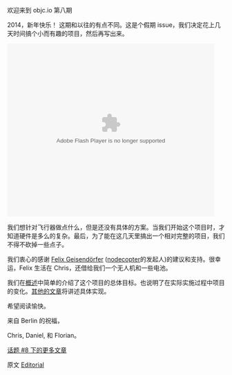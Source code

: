 欢迎来到 objc.io 第八期

2014，新年快乐！
这期和以往的有点不同。这是个假期 issue，我们决定花上几天时间搞个小而有趣的项目，然后再写出来。

<embed src="http://player.youku.com/player.php/sid/XNjg3ODU0MzAw/v.swf" allowFullScreen="true" quality="high" width="480" height="400" align="middle" allowScriptAccess="always" type="application/x-shockwave-flash"></embed>

我们想针对飞行器做点什么，但是还没有具体的方案。当我们开始这个项目时，才知道硬件是多么的复杂。最后，为了能在这几天里搞出一个相对完整的项目，我们不得不砍掉一些点子。

我们衷心的感谢 [Felix Geisendörfer](http://felixge.de) ([nodecopter](http://nodecopter.com)的发起人)的建议和支持。很幸运，Felix 生活在 Chris，还借给我们一个无人机和一些电池。

我们在[概述][1]中简单的介绍了这个项目的总体目标。也说明了在实际实施过程中项目的变化。[其他的文章](http://www.objc.io/issue-8/)将讲述具体实现。

希望阅读愉快。

来自 Berlin 的祝福，

Chris, Daniel, 和 Florian。

[话题 #8 下的更多文章][1]

   [1]: http://objccn.io/issue-8
   
原文 [Editorial](http://www.objc.io/issue-8/editorial.html)

